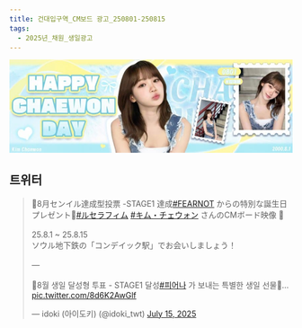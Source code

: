 ```yaml
---
title: 건대입구역_CM보드 광고_250801-250815
tags:
  - 2025년_채원_생일광고
---
```

<img src="/assets/1752578594.jpg"/>


## 트위터

<blockquote class="twitter-tweet"><p lang="ja" dir="ltr">🎂8月センイル達成型投票 -STAGE1 達成<a href="https://twitter.com/hashtag/FEARNOT?src=hash&amp;ref_src=twsrc%5Etfw">#FEARNOT</a> からの特別な誕生日プレゼント🎁<a href="https://twitter.com/hashtag/%E3%83%AB%E3%82%BB%E3%83%A9%E3%83%95%E3%82%A3%E3%83%A0?src=hash&amp;ref_src=twsrc%5Etfw">#ルセラフィム</a> <a href="https://twitter.com/hashtag/%E3%82%AD%E3%83%A0%E3%83%BB%E3%83%81%E3%82%A7%E3%82%A6%E3%82%A9%E3%83%B3?src=hash&amp;ref_src=twsrc%5Etfw">#キム・チェウォン</a> さんのCMボード映像 💖<br><br>25.8.1 ~ 25.8.15<br>ソウル地下鉄の「コンデイック駅」でお会いしましょう！<br><br>—<br><br>🎂8월 생일 달성형 투표 - STAGE1 달성<a href="https://twitter.com/hashtag/%ED%94%BC%EC%96%B4%EB%82%98?src=hash&amp;ref_src=twsrc%5Etfw">#피어나</a> 가 보내는 특별한 생일 선물🎁… <a href="https://t.co/8d6K2AwGlf">pic.twitter.com/8d6K2AwGlf</a></p>&mdash; idoki (아이도키) (@idoki_twt) <a href="https://twitter.com/idoki_twt/status/1944951307862991057?ref_src=twsrc%5Etfw">July 15, 2025</a></blockquote> <script async src="https://platform.twitter.com/widgets.js" charset="utf-8"></script>
